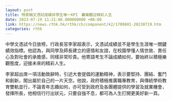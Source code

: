 ```yaml
---
layout: post
title: 特首稱文憑試成績非學生唯一KPI　籲樂觀迎精彩人生
date: 2023-07-19 11:21:06.000000000 +08:00
link: https://news.rthk.hk/rthk/ch/component/k2/1709601-20230719.htm
categories: rthk
---
```


中學文憑試今日放榜，行政長官李家超表示，文憑試成績並不是學生生涯唯一關鍵績效指標。他認為，與同學及師長建立的感情和友誼，在校園學懂人情世故、責任心及對社會的承擔感，同樣非常珍貴。他寄語考生不論成績如何，要始終以積極樂觀態度，迎接未來的精彩人生。

李家超出席一項活動致辭時，引述大會提倡的運動精神，表示要堅持、團結、奮鬥和創新，闖出屬於自己的一片天空。他說，政府積極推廣職專教育，與傳統學術教育雙軌並行，不論青年志趣如何，亦可受到政府及各團體提供的學習及就業機會，發揮所長，他相信行行出狀元，只要自強不息，都可為人生打開更美好新一頁。
